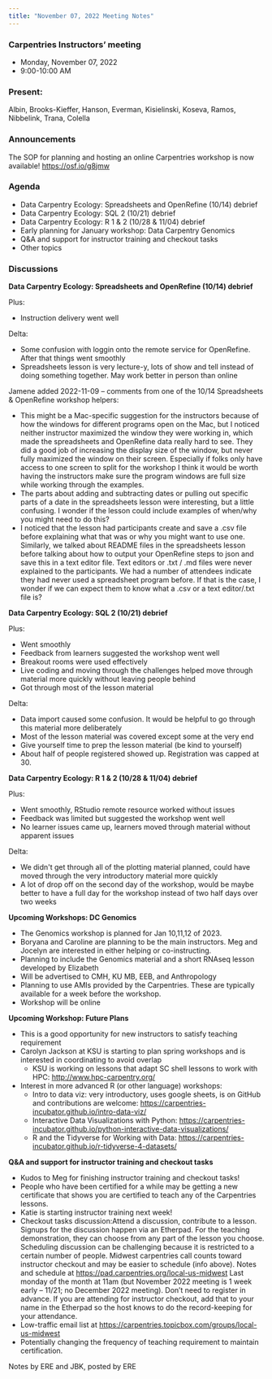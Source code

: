 ```yaml
---
title: "November 07, 2022 Meeting Notes"
---
```

### Carpentries Instructors’ meeting
- Monday, November 07, 2022
- 9:00-10:00 AM

### Present:
Albin, Brooks-Kieffer, Hanson, Everman, Kisielinski, Koseva, Ramos, Nibbelink, Trana, Colella

### Announcements
The SOP for planning and hosting an online Carpentries workshop is now available! https://osf.io/g8jmw  

### Agenda
- Data Carpentry Ecology: Spreadsheets and OpenRefine (10/14) debrief 
- Data Carpentry Ecology: SQL 2 (10/21) debrief
- Data Carpentry Ecology: R 1 & 2 (10/28 & 11/04) debrief
- Early planning for January workshop: Data Carpentry Genomics
- Q&A and support for instructor training and checkout tasks
- Other topics

### Discussions

**Data Carpentry Ecology: Spreadsheets and OpenRefine (10/14) debrief**

Plus:

- Instruction delivery went well

Delta:

- Some confusion with loggin onto the remote service for OpenRefine. After that things went smoothly
- Spreadsheets lesson is very lecture-y, lots of show and tell instead of doing something together. May work better in person than online

Jamene added 2022-11-09 – comments from one of the 10/14 Spreadsheets & OpenRefine workshop helpers: 
- This might be a Mac-specific suggestion for the instructors because of how the windows for different programs open on the Mac, but I noticed neither instructor maximized the window they were working in, which made the spreadsheets and OpenRefine data really hard to see. They did a good job of increasing the display size of the window, but never fully maximized the window on their screen. Especially if folks only have access to one screen to split for the workshop I think it would be worth having the instructors make sure the program windows are full size while working through the examples. 
- The parts about adding and subtracting dates or pulling out specific parts of a date in the spreadsheets lesson were interesting, but a little confusing. I wonder if the lesson could include examples of when/why you might need to do this? 
- I noticed that the lesson had participants create and save a .csv file before explaining what that was or why you might want to use one. Similarly, we talked about README files in the spreadsheets lesson before talking about how to output your OpenRefine steps to json and save this in a text editor file. Text editors or .txt / .md files were never explained to the participants. We had a number of attendees indicate they had never used a spreadsheet program before. If that is the case, I wonder if we can expect them to know what a .csv or a text editor/.txt file is? 

**Data Carpentry Ecology: SQL 2 (10/21) debrief**

Plus:

- Went smoothly
- Feedback from learners suggested the workshop went well
- Breakout rooms were used effectively
- Live coding and moving through the challenges helped move through material more quickly without leaving people behind
- Got through most of the lesson material

Delta:

- Data import caused some confusion. It would be helpful to go through this material more deliberately
- Most of the lesson material was covered except some at the very end
- Give yourself time to prep the lesson material (be kind to yourself)
- About half of people registered showed up. Registration was capped at 30.


**Data Carpentry Ecology: R 1 & 2 (10/28 & 11/04) debrief**

Plus:

- Went smoothly, RStudio remote resource worked without issues
- Feedback was limited but suggested the workshop went well
- No learner issues came up, learners moved through material without apparent issues

Delta:

- We didn't get through all of the plotting material planned, could have moved through the very introductory material more quickly
- A lot of drop off on the second day of the workshop, would be maybe better to have a full day for the workshop instead of two half days over two weeks


**Upcoming Workshops: DC Genomics**

- The Genomics workshop is planned for Jan 10,11,12 of 2023. 
- Boryana and Caroline are planning to be the main instructors. Meg and Jocelyn are interested in either helping or co-instructing.
- Planning to include the Genomics material and a short RNAseq lesson developed by Elizabeth
- Will be advertised to CMH, KU MB, EEB, and Anthropology
- Planning to use AMIs provided by the Carpentries. These are typically available for a week before the workshop.
- Workshop will be online


**Upcoming Workshop: Future Plans**

- This is a good opportunity for new instructors to satisfy teaching requirement
- Carolyn Jackson at KSU is starting to plan spring workshops and is interested in coordinating to avoid overlap
  - KSU is working on lessons that adapt SC shell lessons to work with HPC:  http://www.hpc-carpentry.org/ 
- Interest in more advanced R (or other language) workshops:
  - Intro to data viz: very introductory, uses google sheets, is on GitHub and contributions are welcome: https://carpentries-incubator.github.io/intro-data-viz/ 
  - Interactive Data Visualizations with Python: https://carpentries-incubator.github.io/python-interactive-data-visualizations/
  - R and the Tidyverse for Working with Data: https://carpentries-incubator.github.io/r-tidyverse-4-datasets/ 


**Q&A and support for instructor training and checkout tasks**

- Kudos to Meg for finishing instructor training and checkout tasks!
- People who have been certified for a while may be getting a new certificate that shows you are certified to teach any of the Carpentries lessons.
- Katie is starting instructor training next week!
- Checkout tasks discussion:Attend a discussion, contribute to a lesson. Signups for the discussion happen via an Etherpad.  For the teaching demonstration, they can choose from any part of the lesson you choose. Scheduling discussion can be challenging because it is restricted to a certain number of people. Midwest carpentries call counts toward instructor checkout and may be easier to schedule (info above). Notes and schedule at https://pad.carpentries.org/local-us-midwest Last monday of the month at 11am (but November 2022 meeting is 1 week early – 11/21; no December 2022 meeting). Don’t need to register in advance. If you are attending for instructor checkout, add that to your name in the Etherpad so the host knows to do the record-keeping for your attendance.
- Low-traffic email list at https://carpentries.topicbox.com/groups/local-us-midwest 
- Potentially changing the frequency of teaching requirement to maintain certification.  
 


Notes by ERE and JBK, posted by ERE
